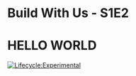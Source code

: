 # Build With Us - S1E2
# HELLO WORLD
[![Lifecycle:Experimental](https://img.shields.io/badge/Lifecycle-Experimental-339999)](<Redirect-URL>)
